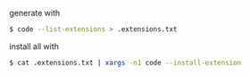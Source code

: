 generate with

```sh
$ code --list-extensions > .extensions.txt
```

install all with

```sh
$ cat .extensions.txt | xargs -n1 code --install-extension
```

